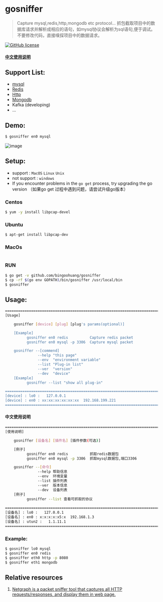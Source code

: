 
# gosniffer

> Capture mysql,redis,http,mongodb etc protocol...
> 抓包截取项目中的数据库请求并解析成相应的语句，如mysql协议会解析为sql语句,便于调试。
> 不要修改代码，直接嗅探项目中的数据请求。

[![GitHub license](https://img.shields.io/github/license/bingoohuang/gosniffer.svg?style=popout-square)](https://github.com/bingoohuang/gosniffer/blob/master/LICENSE)

#### [中文使用说明](#中文使用说明)

## Support List:
- [mysql](#mysql)
- [Redis](#redis)
- [Http](#http)
- [Mongodb](#mongodb)
- Kafka (developing)
- ...

## Demo:

``` bash
$ gosniffer en0 mysql
```
![image](https://github.com/bingoohuang/gosniffer/raw/master/images/demo.gif)

## Setup:

- support : `MacOS` `Linux` `Unix`
- not support : `windows`
- If you encounter problems in the `go get` process, try upgrading the go version （如果go get 过程中遇到问题，请尝试升级go版本）

### Centos

``` bash
$ yum -y install libpcap-devel
```

### Ubuntu

``` bash
$ apt-get install libpcap-dev
```

### MacOs

``` bash

```

### RUN

``` bash
$ go get -v github.com/bingoohuang/gosniffer
$ cp -rf $(go env GOPATH)/bin/gosniffer /usr/local/bin
$ gosniffer

```
## Usage:
``` bash
==================================================================================
[Usage]

    gosniffer [device] [plug] [plug's params(optional)]

    [Example]
          gosniffer en0 redis          Capture redis packet
          gosniffer en0 mysql -p 3306  Capture mysql packet

    gosniffer --[commend]
               --help "this page"
               --env  "environment variable"
               --list "Plug-in list"
               --ver  "version"
               --dev  "device"
    [Example]
          gosniffer --list "show all plug-in"

==================================================================================
[device] : lo0 :   127.0.0.1
[device] : en0 : xx:xx:xx:xx:xx:xx  192.168.199.221
==================================================================================
```

#### 中文使用说明
``` bash
=======================================================================
[使用说明]

    gosniffer [设备名] [插件名] [插件参数(可选)]

    [例子]
          gosniffer en0 redis          抓取redis数据包
          gosniffer en0 mysql -p 3306  抓取mysql数据包,端口3306

    gosniffer --[命令]
               --help 帮助信息
               --env  环境变量
               --list 插件列表
               --ver  版本信息
               --dev  设备列表
    [例子]
          gosniffer --list 查看可抓取的协议
          
=======================================================================
[设备名] : lo0 :   127.0.0.1
[设备名] : en0 : x:x:x:x:x5:x  192.168.1.3
[设备名] : utun2 :   1.1.11.1
=======================================================================
```

### Example:
``` bash
$ gosniffer lo0 mysql 
$ gosniffer en0 redis 
$ gosniffer eth0 http -p 8080
$ gosniffer eth1 mongodb
```

## Relative resources

1. [Netgraph is a packet sniffer tool that captures all HTTP requests/responses, and display them in web page.](https://github.com/ga0/netgraph)

